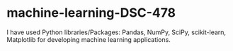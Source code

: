 # machine-learning-DSC-478

I have used Python libraries/Packages: Pandas, NumPy, SciPy, scikit-learn, Matplotlib for developing machine learning applications.
